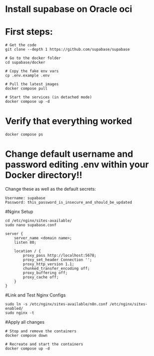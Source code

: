 # Install supabase on Oracle oci

# First steps:
```
# Get the code
git clone --depth 1 https://github.com/supabase/supabase

# Go to the docker folder
cd supabase/docker

# Copy the fake env vars
cp .env.example .env

# Pull the latest images
docker compose pull

# Start the services (in detached mode)
docker compose up -d
```

# Verify that everything worked

```
docker compose ps
```

# Change default username and password editing .env within your Docker directory!!

Change these as well as the default secrets:
```
Username: supabase
Password: this_password_is_insecure_and_should_be_updated
```
#Nginx Setup

```
cd /etc/nginx/sites-available/
sudo nano supabase.conf
```

```
server {
    server_name <domain name>;
    listen 80;

    location / {
        proxy_pass http://localhost:5678;
        proxy_set_header Connection '';
        proxy_http_version 1.1;
        chunked_transfer_encoding off;
        proxy_buffering off;
        proxy_cache off;
    }
}
```
#Link and Test Nginx Configs
```
sudo ln -s /etc/nginx/sites-available/n8n.conf /etc/nginx/sites-enabled/
sudo nginx -t
```

#Apply all changes
```
# Stop and remove the containers
docker compose down

# Recreate and start the containers
docker compose up -d
```


